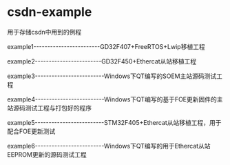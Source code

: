# csdn-example
用于存储csdn中用到的例程

example1------------------------GD32F407+FreeRTOS+Lwip移植工程

example2------------------------GD32F450+Ethercat从站移植工程

example3-------------------------Windows下QT编写的SOEM主站源码测试工程

example4-------------------------Windows下QT编写的基于FOE更新固件的主站源码测试工程与打包好的程序

example5-------------------------STM32F405+Ethercat从站移植工程，用于配合FOE更新测试

example6-------------------------Windows下QT编写的用于Ethercat从站EEPROM更新的源码测试工程

